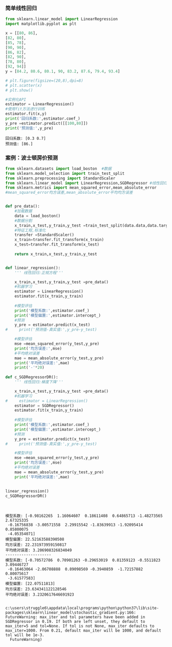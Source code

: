 
### 简单线性回归


```python
from sklearn.linear_model import LinearRegression
import matplotlib.pyplot as plt

x = [[80, 86],
[82, 80],
[85, 78],
[90, 90],
[86, 82],
[82, 90],
[78, 80],
[92, 94]]
y = [84.2, 80.6, 80.1, 90, 83.2, 87.6, 79.4, 93.4]

# plt.figure(figsize=(20,8),dpi=8)
# plt.scatter(x)
# plt.show()

#实例化API
estimator = LinearRegression()
#使用fit方法进行训练
estimator.fit(x,y)
print('回归系数:',estimator.coef_)
y_pre =estimator.predict([[100,80]])
print('预测值:',y_pre)
```

    回归系数: [0.3 0.7]
    预测值: [86.]
    

### 案例：波士顿房价预测


```python
from sklearn.datasets import load_boston  #数据
from sklearn.model_selection import train_test_split
from sklearn.preprocessing import StandardScaler
from sklearn.linear_model import LinearRegression,SGDRegressor #线性回归模型与梯度下降模型(随机梯度下降算法)
from sklearn.metrics import mean_squared_error,mean_absolute_error    
#mean_squared_error均方误差,mean_absolute_error平均均方误差


def pre_data():
    #加载数据
    data = load_boston()
    #数据分割
    x_train,x_test,y_train,y_test =train_test_split(data.data,data.target,test_size=0.25,random_state=8)
    #特征工程,标准化
    transfer =StandardScaler()
    x_train=transfer.fit_transform(x_train)
    x_test=transfer.fit_transform(x_test)
    
    return x_train,x_test,y_train,y_test


def linear_regression():
    ''' 线性回归:正规方程'''

    x_train,x_test,y_train,y_test =pre_data()
    #机器学习 
    estimator = LinearRegression()
    estimator.fit(x_train,y_train)
    
    #模型评估
    print('模型系数:',estimator.coef_)
    print('模型偏置:',estimator.intercept_)
    #预测
    y_pre = estimator.predict(x_test)
#     print('预测值-真实值:',y_pre-y_test)

    #模型评估
    mse =mean_squared_error(y_test,y_pre)
    print('均方误差:',mse)
    #平均绝对误差
    mae = mean_absolute_error(y_test,y_pre)
    print('平均绝对误差:',mae)
    print('-'*20)
    
def c_SGDRegressorDR():
    ''' 线性回归:梯度下降'''

    x_train,x_test,y_train,y_test =pre_data()
    #机器学习
#     estimator = LinearRegression()
    estimator = SGDRegressor()
    estimator.fit(x_train,y_train)
    
    #模型评估
    print('模型系数:',estimator.coef_)
    print('模型偏置:',estimator.intercept_)
    #预测
    y_pre = estimator.predict(x_test)
#     print('预测值-真实值:',y_pre-y_test)

    #模型评估
    mse =mean_squared_error(y_test,y_pre)
    print('均方误差:',mse)
    #平均绝对误差
    mae = mean_absolute_error(y_test,y_pre)
    print('平均绝对误差:',mae)
    
    
linear_regression()
c_SGDRegressorDR()
    
    

```

    模型系数: [-0.98162265  1.16064607  0.18611408  0.64865713 -1.48273565  2.67325335
     -0.16756838 -3.00571558  2.29915542 -1.83639913 -1.92095414  0.85800075
     -4.05354071]
    模型偏置: 22.52163588390508
    均方误差: 22.231973959150817
    平均绝对误差: 3.206908326834049
    --------------------
    模型系数: [-0.70572786  0.70901263 -0.29653019  0.81359123 -0.5511823   3.09446727
     -0.16463064 -2.06708888  0.89098569 -0.3940859  -1.72157882  0.80075617
     -3.61577583]
    模型偏置: [22.07511813]
    均方误差: 23.634341122128546
    平均绝对误差: 3.2320617646691923
    

    c:\users\struggle6\appdata\local\programs\python\python37\lib\site-packages\sklearn\linear_model\stochastic_gradient.py:166: FutureWarning: max_iter and tol parameters have been added in SGDRegressor in 0.19. If both are left unset, they default to max_iter=5 and tol=None. If tol is not None, max_iter defaults to max_iter=1000. From 0.21, default max_iter will be 1000, and default tol will be 1e-3.
      FutureWarning)
    


```python

```
